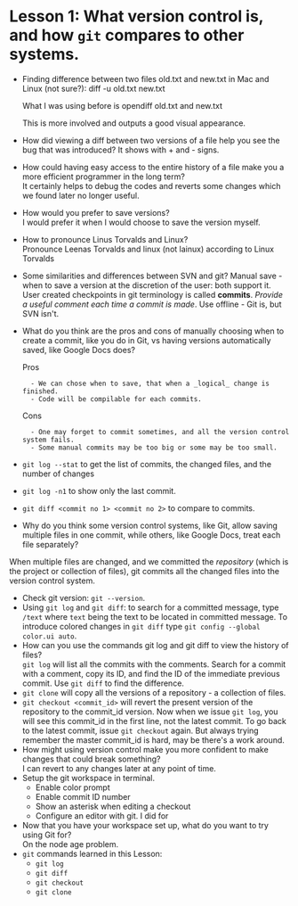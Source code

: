# Lesson 1: What version control is, and how `git` compares to other systems.

* Finding difference between two files old.txt and new.txt in Mac and Linux (not sure?):
diff -u old.txt new.txt

    What I was using before is
opendiff old.txt and new.txt

    This is more involved and outputs a good visual appearance.

* How did viewing a diff between two versions of a file help you see the bug that was introduced?
It shows with + and - signs.

* How could having easy access to the entire history of a file make you a more efficient programmer in the long term?      
    It certainly helps to debug the codes and reverts some changes which we found later no longer useful.

* How would you prefer to save versions?    
    I would prefer it when I would choose to save the version myself.

* How to pronounce Linus Torvalds and Linux?   
Pronounce Leenas Torvalds and linux (not lainux) according to Linux Torvalds

* Some similarities and differences between SVN and git?
Manual save - when to save a version at the discretion of the user: both support it. User created checkpoints in git terminology is called **commits**. _Provide a useful comment each time a commit is made_.
Use offline - Git is, but SVN isn't.

* What do you think are the pros and cons of manually choosing when to create a commit, like you do in Git, vs having versions automatically saved, like Google Docs does?

    Pros

        - We can chose when to save, that when a _logical_ change is finished.
        - Code will be compilable for each commits.

    Cons

        - One may forget to commit sometimes, and all the version control system fails.
        - Some manual commits may be too big or some may be too small.

* `git log --stat` to get the list of commits, the changed files, and the number of changes
* `git log -n1` to show only the last commit.
* `git diff <commit no 1> <commit no 2>` to compare to commits.
* Why do you think some version control systems, like Git, allow saving multiple files in one commit, while others, like Google Docs, treat each file separately?  

When multiple files are changed, and we committed the _repository_ (which is the project or collection of files), git commits all the changed files into the version control system.

* Check git version: `git --version`.
* Using `git log` and `git diff`: to search for a committed message, type `/text` where `text` being the text to be located in committed message. To introduce colored changes in `git diff` type `git config --global color.ui auto`.
* How can you use the commands git log and git diff to view the history of files?  
`git log` will list all the commits with the comments. Search for a commit with a comment, copy its ID, and find the ID of the immediate previous commit. Use `git diff` to find the difference.
* `git clone` will copy all the versions of a repository -  a collection of files.
* `git checkout <commit_id>` will revert the present version of the repository to the commit_id version. Now when we issue `git log`, you will see this commit_id in the first line, not the latest commit. To go back to the latest commit, issue `git checkout` again. But always trying remember the master commit_id is hard, may be there's a work around.
* How might using version control make you more confident to make changes that could break something?   
    I can revert to any changes later at any point of time.
* Setup the git workspace in terminal.
    - Enable color prompt
    - Enable commit ID number
    - Show an asterisk when editing a checkout
    - Configure an editor with git. I did for
* Now that you have your workspace set up, what do you want to try using Git for?   
    On the node age problem.
* `git` commands learned in this Lesson:
    - `git log`
    - `git diff`
    - `git checkout`
    - `git clone`

